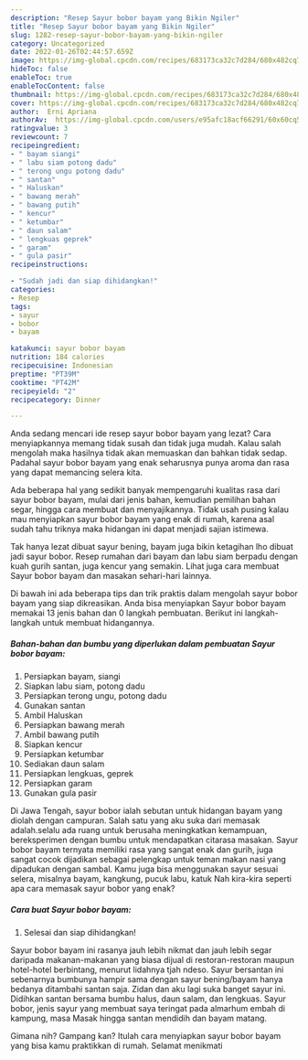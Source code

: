 ```yaml
---
description: "Resep Sayur bobor bayam yang Bikin Ngiler"
title: "Resep Sayur bobor bayam yang Bikin Ngiler"
slug: 1282-resep-sayur-bobor-bayam-yang-bikin-ngiler
category: Uncategorized
date: 2022-01-26T02:44:57.659Z
image: https://img-global.cpcdn.com/recipes/683173ca32c7d284/680x482cq70/sayur-bobor-bayam-foto-resep-utama.jpg
hideToc: false
enableToc: true
enableTocContent: false
thumbnail: https://img-global.cpcdn.com/recipes/683173ca32c7d284/680x482cq70/sayur-bobor-bayam-foto-resep-utama.jpg
cover: https://img-global.cpcdn.com/recipes/683173ca32c7d284/680x482cq70/sayur-bobor-bayam-foto-resep-utama.jpg
author:  Erni Apriana
authorAv:  https://img-global.cpcdn.com/users/e95afc18acf66291/60x60cq50/avatar.jpg
ratingvalue: 3
reviewcount: 7
recipeingredient:
- " bayam siangi"
- " labu siam potong dadu"
- " terong ungu potong dadu"
- " santan"
- " Haluskan"
- " bawang merah"
- " bawang putih"
- " kencur"
- " ketumbar"
- " daun salam"
- " lengkuas geprek"
- " garam"
- " gula pasir"
recipeinstructions:

- "Sudah jadi dan siap dihidangkan!"
categories:
- Resep
tags:
- sayur
- bobor
- bayam

katakunci: sayur bobor bayam 
nutrition: 184 calories
recipecuisine: Indonesian
preptime: "PT39M"
cooktime: "PT42M"
recipeyield: "2"
recipecategory: Dinner

---
```



Anda sedang mencari ide resep sayur bobor bayam yang lezat? Cara menyiapkannya memang tidak susah dan tidak juga mudah. Kalau salah mengolah maka hasilnya tidak akan memuaskan dan bahkan tidak sedap. Padahal sayur bobor bayam yang enak seharusnya punya aroma dan rasa yang dapat memancing selera kita.


Ada beberapa hal yang sedikit banyak mempengaruhi kualitas rasa dari sayur bobor bayam, mulai dari jenis bahan, kemudian pemilihan bahan segar, hingga cara membuat dan menyajikannya. Tidak usah pusing kalau mau menyiapkan sayur bobor bayam yang enak di rumah, karena asal sudah tahu triknya maka hidangan ini dapat menjadi sajian istimewa.

Tak hanya lezat dibuat sayur bening, bayam juga bikin ketagihan lho dibuat jadi sayur bobor. Resep rumahan dari bayam dan labu siam berpadu dengan kuah gurih santan, juga kencur yang semakin. Lihat juga cara membuat Sayur bobor bayam dan masakan sehari-hari lainnya.


Di bawah ini ada beberapa tips dan trik praktis dalam mengolah sayur bobor bayam yang siap dikreasikan. Anda bisa menyiapkan Sayur bobor bayam memakai 13 jenis bahan dan 0 langkah pembuatan. Berikut ini langkah-langkah untuk membuat hidangannya.

<!--inarticleads1-->

##### Bahan-bahan dan bumbu yang diperlukan dalam pembuatan Sayur bobor bayam:

1. Persiapkan  bayam, siangi
1. Siapkan  labu siam, potong dadu
1. Persiapkan  terong ungu, potong dadu
1. Gunakan  santan
1. Ambil  Haluskan
1. Persiapkan  bawang merah
1. Ambil  bawang putih
1. Siapkan  kencur
1. Persiapkan  ketumbar
1. Sediakan  daun salam
1. Persiapkan  lengkuas, geprek
1. Persiapkan  garam
1. Gunakan  gula pasir


Di Jawa Tengah, sayur bobor ialah sebutan untuk hidangan bayam yang diolah dengan campuran. Salah satu yang aku suka dari memasak adalah.selalu ada ruang untuk berusaha meningkatkan kemampuan, bereksperimen dengan bumbu untuk mendapatkan citarasa masakan. Sayur bobor bayam ternyata memiliki rasa yang sangat enak dan gurih, juga sangat cocok dijadikan sebagai pelengkap untuk teman makan nasi yang dipadukan dengan sambal. Kamu juga bisa menggunakan sayur sesuai selera, misalnya bayam, kangkung, pucuk labu, katuk Nah kira-kira seperti apa cara memasak sayur bobor yang enak? 

<!--inarticleads2-->

##### Cara buat Sayur bobor bayam:


1. Selesai dan siap dihidangkan!

Sayur bobor bayam ini rasanya jauh lebih nikmat dan jauh lebih segar daripada makanan-makanan yang biasa dijual di restoran-restoran maupun hotel-hotel berbintang, menurut lidahnya tjah ndeso. Sayur bersantan ini sebenarnya bumbunya hampir sama dengan sayur bening/bayam hanya bedanya ditambahi santan saja. Zidan dan aku lagi suka banget sayur ini. Didihkan santan bersama bumbu halus, daun salam, dan lengkuas. Sayur bobor, jenis sayur yang membuat saya teringat pada almarhum embah di kampung, masa Masak hingga santan mendidih dan bayam matang. 

Gimana nih? Gampang kan? Itulah cara menyiapkan sayur bobor bayam yang bisa kamu praktikkan di rumah. Selamat menikmati
